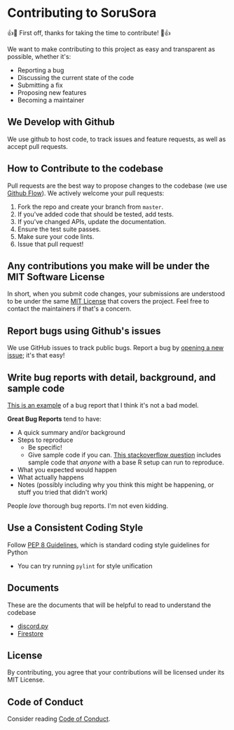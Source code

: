 # Contributing to SoruSora
:+1::tada: First off, thanks for taking the time to contribute! :tada::+1:

We want to make contributing to this project as easy and transparent as possible, whether it's:

- Reporting a bug
- Discussing the current state of the code
- Submitting a fix
- Proposing new features
- Becoming a maintainer

## We Develop with Github
We use github to host code, to track issues and feature requests, as well as accept pull requests.

## How to Contribute to the codebase
Pull requests are the best way to propose changes to the codebase (we use [Github Flow](https://guides.github.com/introduction/flow/index.html)). We actively welcome your pull requests:

1. Fork the repo and create your branch from `master`.
2. If you've added code that should be tested, add tests.
3. If you've changed APIs, update the documentation.
4. Ensure the test suite passes.
5. Make sure your code lints.
6. Issue that pull request!

## Any contributions you make will be under the MIT Software License
In short, when you submit code changes, your submissions are understood to be under the same [MIT License](http://choosealicense.com/licenses/mit/) that covers the project. Feel free to contact the maintainers if that's a concern.

## Report bugs using Github's issues
We use GitHub issues to track public bugs. Report a bug by [opening a new issue](https://github.com/SeoulSKY/SoruSora/issues); it's that easy!

## Write bug reports with detail, background, and sample code
[This is an example](http://stackoverflow.com/q/12488905/180626) of a bug report that I think it's not a bad model.

**Great Bug Reports** tend to have:

- A quick summary and/or background
- Steps to reproduce
  - Be specific!
  - Give sample code if you can. [This stackoverflow question](http://stackoverflow.com/q/12488905/180626) includes sample code that *anyone* with a base R setup can run to reproduce.
- What you expected would happen
- What actually happens
- Notes (possibly including why you think this might be happening, or stuff you tried that didn't work)

People *love* thorough bug reports. I'm not even kidding.

## Use a Consistent Coding Style
Follow [PEP 8 Guidelines](https://peps.python.org/pep-0008/), which is standard coding style guidelines for Python

* You can try running `pylint` for style unification

## Documents

These are the documents that will be helpful to read to understand the codebase

* [discord.py](https://discordpy.readthedocs.io/en/latest/)
* [Firestore](https://firebase.google.com/docs/firestore/)

## License
By contributing, you agree that your contributions will be licensed under its MIT License.

## Code of Conduct
Consider reading [Code of Conduct](https://github.com/SeoulSKY/SoruSora/blob/master/CODE_OF_CONDUCT.md).
